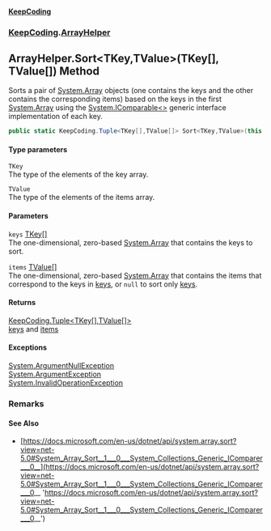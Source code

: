 #### [KeepCoding](index.md 'index')
### [KeepCoding](KeepCoding.md 'KeepCoding').[ArrayHelper](KeepCoding_ArrayHelper.md 'KeepCoding.ArrayHelper')
## ArrayHelper.Sort&lt;TKey,TValue&gt;(TKey[], TValue[]) Method
Sorts a pair of [System.Array](https://docs.microsoft.com/en-us/dotnet/api/System.Array 'System.Array') objects (one contains the keys and the other contains the corresponding items) based on the keys in the first [System.Array](https://docs.microsoft.com/en-us/dotnet/api/System.Array 'System.Array') using the [System.IComparable&lt;&gt;](https://docs.microsoft.com/en-us/dotnet/api/System.IComparable-1 'System.IComparable`1') generic interface implementation of each key.  
```csharp
public static KeepCoding.Tuple<TKey[],TValue[]> Sort<TKey,TValue>(this TKey[] keys, TValue[] items);
```
#### Type parameters
<a name='KeepCoding_ArrayHelper_Sort_TKey_TValue_(TKey___TValue__)_TKey'></a>
`TKey`  
The type of the elements of the key array.
  
<a name='KeepCoding_ArrayHelper_Sort_TKey_TValue_(TKey___TValue__)_TValue'></a>
`TValue`  
The type of the elements of the items array.
  
#### Parameters
<a name='KeepCoding_ArrayHelper_Sort_TKey_TValue_(TKey___TValue__)_keys'></a>
`keys` [TKey](KeepCoding_ArrayHelper_Sort_TKey_TValue_(TKey___TValue__).md#KeepCoding_ArrayHelper_Sort_TKey_TValue_(TKey___TValue__)_TKey 'KeepCoding.ArrayHelper.Sort&lt;TKey,TValue&gt;(TKey[], TValue[]).TKey')[[]](https://docs.microsoft.com/en-us/dotnet/api/System.Array 'System.Array')  
The one-dimensional, zero-based [System.Array](https://docs.microsoft.com/en-us/dotnet/api/System.Array 'System.Array') that contains the keys to sort.
  
<a name='KeepCoding_ArrayHelper_Sort_TKey_TValue_(TKey___TValue__)_items'></a>
`items` [TValue](KeepCoding_ArrayHelper_Sort_TKey_TValue_(TKey___TValue__).md#KeepCoding_ArrayHelper_Sort_TKey_TValue_(TKey___TValue__)_TValue 'KeepCoding.ArrayHelper.Sort&lt;TKey,TValue&gt;(TKey[], TValue[]).TValue')[[]](https://docs.microsoft.com/en-us/dotnet/api/System.Array 'System.Array')  
The one-dimensional, zero-based [System.Array](https://docs.microsoft.com/en-us/dotnet/api/System.Array 'System.Array') that contains the items that correspond to the keys in [keys](KeepCoding_ArrayHelper_Sort_TKey_TValue_(TKey___TValue__).md#KeepCoding_ArrayHelper_Sort_TKey_TValue_(TKey___TValue__)_keys 'KeepCoding.ArrayHelper.Sort&lt;TKey,TValue&gt;(TKey[], TValue[]).keys'), or `null` to sort only [keys](KeepCoding_ArrayHelper_Sort_TKey_TValue_(TKey___TValue__).md#KeepCoding_ArrayHelper_Sort_TKey_TValue_(TKey___TValue__)_keys 'KeepCoding.ArrayHelper.Sort&lt;TKey,TValue&gt;(TKey[], TValue[]).keys').
  
#### Returns
[KeepCoding.Tuple&lt;](KeepCoding_Tuple_T1_T2_.md 'KeepCoding.Tuple&lt;T1,T2&gt;')[TKey](KeepCoding_ArrayHelper_Sort_TKey_TValue_(TKey___TValue__).md#KeepCoding_ArrayHelper_Sort_TKey_TValue_(TKey___TValue__)_TKey 'KeepCoding.ArrayHelper.Sort&lt;TKey,TValue&gt;(TKey[], TValue[]).TKey')[[]](https://docs.microsoft.com/en-us/dotnet/api/System.Array 'System.Array')[,](KeepCoding_Tuple_T1_T2_.md 'KeepCoding.Tuple&lt;T1,T2&gt;')[TValue](KeepCoding_ArrayHelper_Sort_TKey_TValue_(TKey___TValue__).md#KeepCoding_ArrayHelper_Sort_TKey_TValue_(TKey___TValue__)_TValue 'KeepCoding.ArrayHelper.Sort&lt;TKey,TValue&gt;(TKey[], TValue[]).TValue')[[]](https://docs.microsoft.com/en-us/dotnet/api/System.Array 'System.Array')[&gt;](KeepCoding_Tuple_T1_T2_.md 'KeepCoding.Tuple&lt;T1,T2&gt;')  
[keys](KeepCoding_ArrayHelper_Sort_TKey_TValue_(TKey___TValue__).md#KeepCoding_ArrayHelper_Sort_TKey_TValue_(TKey___TValue__)_keys 'KeepCoding.ArrayHelper.Sort&lt;TKey,TValue&gt;(TKey[], TValue[]).keys') and [items](KeepCoding_ArrayHelper_Sort_TKey_TValue_(TKey___TValue__).md#KeepCoding_ArrayHelper_Sort_TKey_TValue_(TKey___TValue__)_items 'KeepCoding.ArrayHelper.Sort&lt;TKey,TValue&gt;(TKey[], TValue[]).items')
#### Exceptions
[System.ArgumentNullException](https://docs.microsoft.com/en-us/dotnet/api/System.ArgumentNullException 'System.ArgumentNullException')  
[System.ArgumentException](https://docs.microsoft.com/en-us/dotnet/api/System.ArgumentException 'System.ArgumentException')  
[System.InvalidOperationException](https://docs.microsoft.com/en-us/dotnet/api/System.InvalidOperationException 'System.InvalidOperationException')  
### Remarks
#### See Also
- [https://docs.microsoft.com/en-us/dotnet/api/system.array.sort?view=net-5.0#System_Array_Sort__1___0___System_Collections_Generic_IComparer___0__](https://docs.microsoft.com/en-us/dotnet/api/system.array.sort?view=net-5.0#System_Array_Sort__1___0___System_Collections_Generic_IComparer___0__ 'https://docs.microsoft.com/en-us/dotnet/api/system.array.sort?view=net-5.0#System_Array_Sort__1___0___System_Collections_Generic_IComparer___0__')
